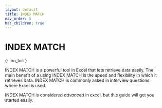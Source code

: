 ```yaml
---
layout: default
title: INDEX MATCH
nav_order: 5
has_children: true
---
```


# INDEX MATCH
{: .no_toc }

INDEX MATCH is a powerful tool in Excel that lets retrieve data easily. The main benefit of a using INDEX MATCH is the speed and flexibility in which it retrieves data. INDEX MATCH is commonly asked in interview questions where Excel is used.

INDEX MATCH is considered *advanced* in excel, but this guide will get you started easily.
